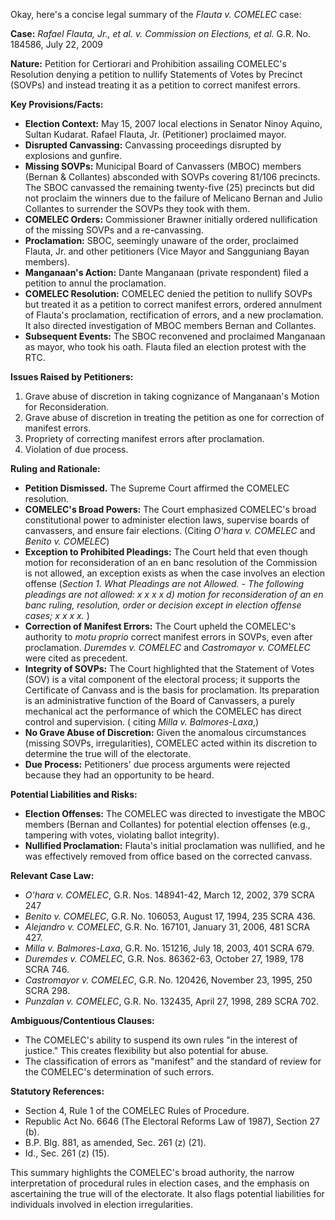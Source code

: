 Okay, here's a concise legal summary of the *Flauta v. COMELEC* case:

**Case:** *Rafael Flauta, Jr., et al. v. Commission on Elections, et al.* G.R. No. 184586, July 22, 2009

**Nature:** Petition for Certiorari and Prohibition assailing COMELEC's Resolution denying a petition to nullify Statements of Votes by Precinct (SOVPs) and instead treating it as a petition to correct manifest errors.

**Key Provisions/Facts:**

*   **Election Context:** May 15, 2007 local elections in Senator Ninoy Aquino, Sultan Kudarat. Rafael Flauta, Jr. (Petitioner) proclaimed mayor.
*   **Disrupted Canvassing:** Canvassing proceedings disrupted by explosions and gunfire.
*   **Missing SOVPs:** Municipal Board of Canvassers (MBOC) members (Bernan & Collantes) absconded with SOVPs covering 81/106 precincts. The SBOC canvassed the remaining twenty-five (25) precincts but did not proclaim the winners due to the failure of Melicano Bernan and Julio Collantes to surrender the SOVPs they took with them.
*   **COMELEC Orders:** Commissioner Brawner initially ordered nullification of the missing SOVPs and a re-canvassing.
*   **Proclamation:** SBOC, seemingly unaware of the order, proclaimed Flauta, Jr. and other petitioners (Vice Mayor and Sangguniang Bayan members).
*   **Manganaan's Action:** Dante Manganaan (private respondent) filed a petition to annul the proclamation.
*   **COMELEC Resolution:** COMELEC denied the petition to nullify SOVPs but treated it as a petition to correct manifest errors, ordered annulment of Flauta's proclamation, rectification of errors, and a new proclamation.  It also directed investigation of MBOC members Bernan and Collantes.
*   **Subsequent Events:** The SBOC reconvened and proclaimed Manganaan as mayor, who took his oath. Flauta filed an election protest with the RTC.

**Issues Raised by Petitioners:**

1.  Grave abuse of discretion in taking cognizance of Manganaan's Motion for Reconsideration.
2.  Grave abuse of discretion in treating the petition as one for correction of manifest errors.
3.  Propriety of correcting manifest errors after proclamation.
4.  Violation of due process.

**Ruling and Rationale:**

*   **Petition Dismissed.** The Supreme Court affirmed the COMELEC resolution.
*   **COMELEC's Broad Powers:**  The Court emphasized COMELEC's broad constitutional power to administer election laws, supervise boards of canvassers, and ensure fair elections. (Citing *O'hara v. COMELEC* and *Benito v. COMELEC*)
*   **Exception to Prohibited Pleadings:** The Court held that even though motion for reconsideration of an en banc resolution of the Commission is not allowed, an exception exists as when the case involves an election offense (*Section 1. What Pleadings are not Allowed. - The following pleadings are not allowed: x x x x d) motion for reconsideration of an en banc ruling, resolution, order or decision except in election offense cases; x x x x.* )
*   **Correction of Manifest Errors:** The Court upheld the COMELEC's authority to *motu proprio* correct manifest errors in SOVPs, even after proclamation. *Duremdes v. COMELEC* and *Castromayor v. COMELEC* were cited as precedent.
*   **Integrity of SOVPs:** The Court highlighted that the Statement of Votes (SOV) is a vital component of the electoral process; it supports the Certificate of Canvass and is the basis for proclamation. Its preparation is an administrative function of the Board of Canvassers, a purely mechanical act the performance of which the COMELEC has direct control and supervision. ( citing *Milla v. Balmores-Laxa*,)
*   **No Grave Abuse of Discretion:** Given the anomalous circumstances (missing SOVPs, irregularities), COMELEC acted within its discretion to determine the true will of the electorate.
*   **Due Process:**  Petitioners' due process arguments were rejected because they had an opportunity to be heard.

**Potential Liabilities and Risks:**

*   **Election Offenses:** The COMELEC was directed to investigate the MBOC members (Bernan and Collantes) for potential election offenses (e.g., tampering with votes, violating ballot integrity).
*   **Nullified Proclamation:**  Flauta's initial proclamation was nullified, and he was effectively removed from office based on the corrected canvass.

**Relevant Case Law:**

*   *O'hara v. COMELEC*, G.R. Nos. 148941-42, March 12, 2002, 379 SCRA 247
*   *Benito v. COMELEC*, G.R. No. 106053, August 17, 1994, 235 SCRA 436.
*   *Alejandro v. COMELEC*, G.R. No. 167101, January 31, 2006, 481 SCRA 427.
*   *Milla v. Balmores-Laxa*, G.R. No. 151216, July 18, 2003, 401 SCRA 679.
*   *Duremdes v. COMELEC*, G.R. Nos. 86362-63, October 27, 1989, 178 SCRA 746.
*   *Castromayor v. COMELEC*, G.R. No. 120426, November 23, 1995, 250 SCRA 298.
*   *Punzalan v. COMELEC*, G.R. No. 132435, April 27, 1998, 289 SCRA 702.

**Ambiguous/Contentious Clauses:**

*   The COMELEC's ability to suspend its own rules "in the interest of justice."  This creates flexibility but also potential for abuse.
*   The classification of errors as "manifest" and the standard of review for the COMELEC's determination of such errors.

**Statutory References:**

*   Section 4, Rule 1 of the COMELEC Rules of Procedure.
*   Republic Act No. 6646 (The Electoral Reforms Law of 1987), Section 27 (b).
*   B.P. Blg. 881, as amended, Sec. 261 (z) (21).
*   Id., Sec. 261 (z) (15).

This summary highlights the COMELEC's broad authority, the narrow interpretation of procedural rules in election cases, and the emphasis on ascertaining the true will of the electorate. It also flags potential liabilities for individuals involved in election irregularities.